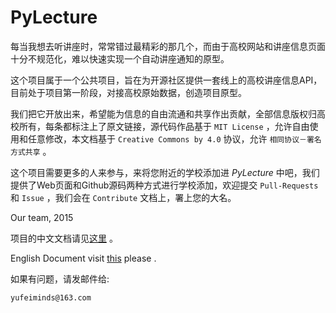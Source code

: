 PyLecture
===========

每当我想去听讲座时，常常错过最精彩的那几个，而由于高校网站和讲座信息页面十分不规范化，难以快速实现一个自动讲座通知的原型。

这个项目属于一个公共项目，旨在为开源社区提供一套线上的高校讲座信息API，目前处于项目第一阶段，对接高校原始数据，创造项目原型。

我们把它开放出来，希望能为信息的自由流通和共享作出贡献，全部信息版权归高校所有，每条都标注上了原文链接，源代码作品基于 ``MIT License`` ，允许自由使用和任意修改，本文档基于 ``Creative Commons by 4.0`` 协议，允许 ``相同协议－署名方式共享`` 。

这个项目需要更多的人来参与，来将您附近的学校添加进 *PyLecture* 中吧，我们提供了Web页面和Github源码两种方式进行学校添加，欢迎提交 ``Pull-Requests`` 和 ``Issue`` ，我们会在 ``Contribute`` 文档上，署上您的大名。

Our team, 2015

项目的中文文档请见[这里](http://docs.thxminds.com/pylecture/Zh-CN/) 。

English Document visit [this](http://docs.thxminds.com/pylecture/EN/) please .

如果有问题，请发邮件给:

    yufeiminds@163.com
